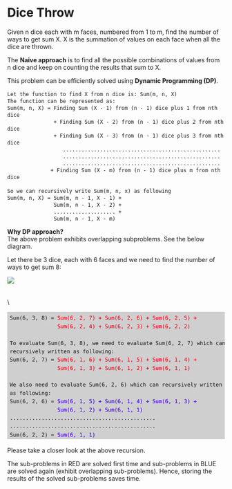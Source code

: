 # Dice Throw

Given n dice each with m faces, numbered from 1 to m, find the number of ways to get sum X. X is the summation of values on each face when all the dice are thrown.



The **Naive approach** is to find all the possible combinations of values from n dice and keep on counting the results that sum to X.

This problem can be efficiently solved using **Dynamic Programming (DP)**.

```
Let the function to find X from n dice is: Sum(m, n, X)
The function can be represented as:
Sum(m, n, X) = Finding Sum (X - 1) from (n - 1) dice plus 1 from nth dice
               + Finding Sum (X - 2) from (n - 1) dice plus 2 from nth dice
               + Finding Sum (X - 3) from (n - 1) dice plus 3 from nth dice
                  ...................................................
                  ...................................................
                  ...................................................
              + Finding Sum (X - m) from (n - 1) dice plus m from nth dice

So we can recursively write Sum(m, n, x) as following
Sum(m, n, X) = Sum(m, n - 1, X - 1) + 
               Sum(m, n - 1, X - 2) +
               .................... + 
               Sum(m, n - 1, X - m)
```

**Why DP approach?**\
The above problem exhibits overlapping subproblems. See the below diagram.&#x20;

Let there be 3 dice, each with 6 faces and we need to find the number of ways to get sum 8:

![](https://tutorialspoint.dev/image/diceThrow2-1024x359.png)

\
\


![](<../.gitbook/assets/image (1).png>)

Please take a closer look at the above recursion.&#x20;

The sub-problems in RED are solved first time and sub-problems in BLUE are solved again (exhibit overlapping sub-problems). Hence, storing the results of the solved sub-problems saves time.
